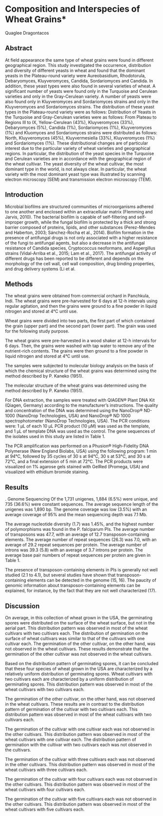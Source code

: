 # Composition and Interspecies of Wheat Grains*
Quaglee Dragontacos


## Abstract
At field appearance the same type of wheat grains were found in different geographical region. This study investigated the occurrence, distribution and diversity of different yeasts in wheat and found that the dominant yeasts in the Plateau-round variety were Aureobasidium, Rhodotorula, Debaryomyces, Kluyveromyces, Candida, Sordariomyces and Candida. In addition, these yeast types were also found in several varieties of wheat. A significant number of yeasts were found only in the Turquoise and Cerulean varieties and only in the Gray-Cerulean variety. A number of yeasts were also found only in Kluyveromyces and Sordariomyces strains and only in the Kluyveromyces and Sordariomyces strains. The distribution of these yeast types in the Plateau-round variety were as follows: Distribution of Yeasts in the Turquoise and Gray-Cerulean varieties were as follows: From Plateau to Regions III to IX, Yellow-Cerulean (43%), Kluyveromyces (33%), Debaryomyces (5%), Candida (1%), Sordariomyces (1%), Kluyveromyces (1%) and Kluomyces and Sordariomyces strains were distributed as follows: North, Kluyveromyces (45%), Kluyvermesiella (33%), Kluyveromyces (1%) and Sordariomyces (1%). These distributional changes are of particular interest due to the particular variety of wheat varieties and geographical regions. In particular, the distribution of the yeast species in the Turquoise and Cerulean varieties are in accordance with the geographical region of the wheat cultivar. The yeast diversity of the wheat cultivar, the most dominant type in the world, is not always clear. In particular, the wheat variety with the most dominant yeast type was illustrated by scanning electron microscopy (SEM) and transmission electron microscopy (TEM).


## Introduction
Microbial biofilms are structured communities of microorganisms adhered to one another and enclosed within an extracellular matrix (Flemming and Jarvis, 2010). The bacterial biofilm is capable of self-filtering and self-improper growth, while the fungal biofilm is protected by a thick and strong barrier composed of proteins, lipids, and other substances (Perez-Mendes and Haberton, 2003; Sánchez-Rocha et al., 2014). Biofilm formation in the presence of antifungal drugs is not only associated with a higher resistance of the fungi to antifungal agents, but also a decrease in the antifungal resistance of Candida species, Cryptococcus neoformans, and Aspergillus strains (Vidal-Arriba et al., 2015; Lam et al., 2017). The antifungal activity of different drugs has been reported to be different and depends on the morphology of the cell wall, cell wall composition, drug binding properties, and drug delivery systems (Li et al.


## Methods
The wheat grains were obtained from commercial orchard in Panchkula, Indi. The wheat grains were pre-harvested for 6 days at 12-h intervals using regular agitation, and then the grains were ground to a fine powder in liquid nitrogen and stored at 4°C until use.

Wheat grains were divided into two parts, the first part of which contained the grain (upper part) and the second part (lower part). The grain was used for the following study purpose.

The wheat grains were pre-harvested in a wood shaker at 12-h intervals for 6 days. Then, the grains were washed with tap water to remove any of the nutrient-rich contents. The grains were then ground to a fine powder in liquid nitrogen and stored at 4°C until use.

The samples were subjected to molecular biology analysis on the basis of which the chemical structure of the wheat grains was determined using the method described by P. Kaneko (1951).

The molecular structure of the wheat grains was determined using the method described by P. Kaneko (1951).

For DNA extraction, the samples were treated with QIAGEN® Plant DNA Kit (Qiagen, Germany) according to the manufacturer’s instructions. The quality and concentration of the DNA was determined using the NanoDrop® ND-1000 (NanoDrop Technologies, USA) and NanoDrop® ND 1000 spectrophotometer (NanoDrop Technologies, USA). The PCR conditions were: 1 µL of each 10 µL PCR product (10 µM) was used as the template, and 1 µL of template DNA was used as the control. The gene sequences of the isolates used in this study are listed in Table 1.

The PCR amplification was performed on a Phusion® High-Fidelity DNA Polymerase (New England Biolabs, USA) using the following program: 1 min at 94°C, followed by 35 cycles of 30 s at 94°C, 30 s at 53°C, and 30 s at 72°C, and a final extension of 5 min at 72°C. The PCR products were visualized on 1% agarose gels stained with GelRed (Promega, USA) and visualized with ethidium bromide staining.


## Results
. Genome Sequencing
Of the 1,731 unigenes, 1,884 (6.5%) were unique, and 735 (36.6%) were constant sequences. The average sequence length of the unigenes was 1,890 bp. The genome coverage was low (3.5%) with an average coverage of 95% and the mean sequencing depth was 7.1 Mb.

The average nucleotide diversity (1.7) was 1.45%, and the highest number of polymorphisms was found in the P. falciparum PIs. The average number of transposons was 47.7, with an average of 12.7 transposon-containing elements. The average number of repeat sequences (26.3) was 7.0, with an average of 29.2 repeat sequences per protein. The average number of introns was 39.3 (5.8) with an average of 3.7 introns per protein. The average base pair numbers of repeat sequences per protein are given in Table 1.

The presence of transposon-containing elements in PIs is generally not well studied (2.1 to 4.1), but several studies have shown that transposon-containing elements can be detected in the genome (15, 16). The paucity of genomic information about transposon-containing elements can be explained, for instance, by the fact that they are not well characterized (17).


## Discussion
On average, in this collection of wheat grown in the USA, the germinating spores were distributed on the surface of the wheat surface, but not in the aerial part. This distribution pattern was observed in most of the wheat cultivars with two cultivars each. The distribution of germination on the surface of wheat cultivars was similar to that of the cultivars with one cultivar each. The germination of the other cultivar, on the other hand, was not observed in the wheat cultivars. These results demonstrate that the germination of the other cultivar was not observed in the wheat cultivars.

Based on the distribution pattern of germinating spores, it can be concluded that these four species of wheat grown in the USA are characterized by a relatively uniform distribution of germinating spores. Wheat cultivars with two cultivars each are characterized by a uniform distribution of germinating spores. This distribution pattern was observed in most of the wheat cultivars with two cultivars each.

The germination of the other cultivar, on the other hand, was not observed in the wheat cultivars. These results are in contrast to the distribution pattern of germination of the cultivar with two cultivars each. This distribution pattern was observed in most of the wheat cultivars with two cultivars each.

The germination of the cultivar with one cultivar each was not observed in the other cultivars. This distribution pattern was observed in most of the wheat cultivars with one cultivar each. The distribution pattern of germination with the cultivar with two cultivars each was not observed in the cultivars.

The germination of the cultivar with three cultivars each was not observed in the other cultivars. This distribution pattern was observed in most of the wheat cultivars with three cultivars each.

The germination of the cultivar with four cultivars each was not observed in the other cultivars. This distribution pattern was observed in most of the wheat cultivars with four cultivars each.

The germination of the cultivar with five cultivars each was not observed in the other cultivars. This distribution pattern was observed in most of the wheat cultivars with five cultivars each.

